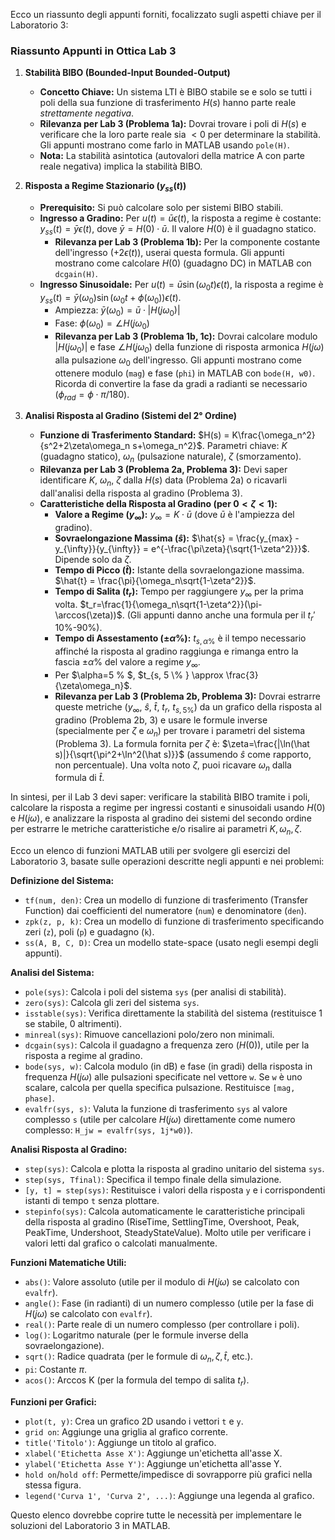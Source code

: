 Ecco un riassunto degli appunti forniti, focalizzato sugli aspetti chiave per il Laboratorio 3:

### Riassunto Appunti in Ottica Lab 3

1.  **Stabilità BIBO (Bounded-Input Bounded-Output)**
    * **Concetto Chiave:** Un sistema LTI è BIBO stabile se e solo se tutti i poli della sua funzione di trasferimento $H(s)$ hanno parte reale *strettamente negativa*.
    * **Rilevanza per Lab 3 (Problema 1a):** Dovrai trovare i poli di $H(s)$ e verificare che la loro parte reale sia $< 0$ per determinare la stabilità. Gli appunti mostrano come farlo in MATLAB usando `pole(H)`.
    * **Nota:** La stabilità asintotica (autovalori della matrice A con parte reale negativa) implica la stabilità BIBO.

2.  **Risposta a Regime Stazionario ($y_{ss}(t)$)**
    * **Prerequisito:** Si può calcolare solo per sistemi BIBO stabili.
    * **Ingresso a Gradino:** Per $u(t) = \bar{u}\epsilon(t)$, la risposta a regime è costante: $y_{ss}(t) = \bar{y}\epsilon(t)$, dove $\bar{y} = H(0) \cdot \bar{u}$. Il valore $H(0)$ è il guadagno statico.
        * **Rilevanza per Lab 3 (Problema 1b):** Per la componente costante dell'ingresso ($+2\epsilon(t)$), userai questa formula. Gli appunti mostrano come calcolare $H(0)$ (guadagno DC) in MATLAB con `dcgain(H)`.
    * **Ingresso Sinusoidale:** Per $u(t) = \bar{u}\sin(\omega_0 t)\epsilon(t)$, la risposta a regime è $y_{ss}(t) = \bar{y}(\omega_0)\sin(\omega_0 t + \phi(\omega_0))\epsilon(t)$.
        * Ampiezza: $\bar{y}(\omega_0) = \bar{u} \cdot |H(j\omega_0)|$
        * Fase: $\phi(\omega_0) = \angle H(j\omega_0)$
        * **Rilevanza per Lab 3 (Problema 1b, 1c):** Dovrai calcolare modulo $|H(j\omega_0)|$ e fase $\angle H(j\omega_0)$ della funzione di risposta armonica $H(j\omega)$ alla pulsazione $\omega_0$ dell'ingresso. Gli appunti mostrano come ottenere modulo (`mag`) e fase (`phi`) in MATLAB con `bode(H, w0)`. Ricorda di convertire la fase da gradi a radianti se necessario ($\phi_{rad} = \phi \cdot \pi / 180$).

3.  **Analisi Risposta al Gradino (Sistemi del 2° Ordine)**
    * **Funzione di Trasferimento Standard:** $H(s) = K\frac{\omega_n^2}{s^2+2\zeta\omega_n s+\omega_n^2}$. Parametri chiave: $K$ (guadagno statico), $\omega_n$ (pulsazione naturale), $\zeta$ (smorzamento).
    * **Rilevanza per Lab 3 (Problema 2a, Problema 3):** Devi saper identificare $K$, $\omega_n$, $\zeta$ dalla $H(s)$ data (Problema 2a) o ricavarli dall'analisi della risposta al gradino (Problema 3).
    * **Caratteristiche della Risposta al Gradino (per $0 < \zeta < 1$):**
        * **Valore a Regime ($y_\infty$):** $y_\infty = K \cdot \bar{u}$ (dove $\bar{u}$ è l'ampiezza del gradino).
        * **Sovraelongazione Massima ($\hat{s}$):** $\hat{s} = \frac{y_{max} - y_{\infty}}{y_{\infty}} = e^{-\frac{\pi\zeta}{\sqrt{1-\zeta^2}}}$. Dipende solo da $\zeta$.
        * **Tempo di Picco ($\hat{t}$):** Istante della sovraelongazione massima. $\hat{t} = \frac{\pi}{\omega_n\sqrt{1-\zeta^2}}$.
        * **Tempo di Salita ($t_r$):** Tempo per raggiungere $y_\infty$ per la prima volta. $t_r=\frac{1}{\omega_n\sqrt{1-\zeta^2}}(\pi-\arccos(\zeta))$. (Gli appunti danno anche una formula per il $t_r'$ 10%-90%).
        * **Tempo di Assestamento ($\pm\alpha \%$):** $t_{s, \alpha \% }$ è il tempo necessario affinché la risposta al gradino raggiunga e rimanga entro la fascia $\pm \alpha \%$ del valore a regime $y_\infty$.
        * Per $\alpha=5 \% $, $t_{s, 5 \% } \approx \frac{3}{\zeta\omega_n}$.
        * **Rilevanza per Lab 3 (Problema 2b, Problema 3):** Dovrai estrarre queste metriche ($y_\infty$, $\hat{s}$, $\hat{t}$, $t_r$, $t_{s,5 \% }$) da un grafico della risposta al gradino (Problema 2b, 3) e usare le formule inverse         (specialmente per $\zeta$ e $\omega_n$) per trovare i parametri del sistema (Problema 3). La formula fornita per $\zeta$ è: $\zeta=\frac{|\ln(\hat s)|}{\sqrt{\pi^2+\ln^2(\hat s)}}$ (assumendo $\hat{s}$ come rapporto, non            percentuale). Una volta noto $\zeta$, puoi ricavare $\omega_n$ dalla formula di $\hat{t}$.


In sintesi, per il Lab 3 devi saper: verificare la stabilità BIBO tramite i poli, calcolare la risposta a regime per ingressi costanti e sinusoidali usando $H(0)$ e $H(j\omega)$, e analizzare la risposta al gradino dei sistemi del secondo ordine per estrarre le metriche caratteristiche e/o risalire ai parametri $K, \omega_n, \zeta$.

Ecco un elenco di funzioni MATLAB utili per svolgere gli esercizi del Laboratorio 3, basate sulle operazioni descritte negli appunti e nei problemi:

**Definizione del Sistema:**

* `tf(num, den)`: Crea un modello di funzione di trasferimento (Transfer Function) dai coefficienti del numeratore (`num`) e denominatore (`den`).
* `zpk(z, p, k)`: Crea un modello di funzione di trasferimento specificando zeri (`z`), poli (`p`) e guadagno (`k`).
* `ss(A, B, C, D)`: Crea un modello state-space (usato negli esempi degli appunti).

**Analisi del Sistema:**

* `pole(sys)`: Calcola i poli del sistema `sys` (per analisi di stabilità).
* `zero(sys)`: Calcola gli zeri del sistema `sys`.
* `isstable(sys)`: Verifica direttamente la stabilità del sistema (restituisce 1 se stabile, 0 altrimenti).
* `minreal(sys)`: Rimuove cancellazioni polo/zero non minimali.
* `dcgain(sys)`: Calcola il guadagno a frequenza zero ($H(0)$), utile per la risposta a regime al gradino.
* `bode(sys, w)`: Calcola modulo (in dB) e fase (in gradi) della risposta in frequenza $H(j\omega)$ alle pulsazioni specificate nel vettore `w`. Se `w` è uno scalare, calcola per quella specifica pulsazione. Restituisce `[mag, phase]`.
* `evalfr(sys, s)`: Valuta la funzione di trasferimento `sys` al valore complesso `s` (utile per calcolare $H(j\omega)$ direttamente come numero complesso: `H_jw = evalfr(sys, 1j*w0)`).

**Analisi Risposta al Gradino:**

* `step(sys)`: Calcola e plotta la risposta al gradino unitario del sistema `sys`.
* `step(sys, Tfinal)`: Specifica il tempo finale della simulazione.
* `[y, t] = step(sys)`: Restituisce i valori della risposta `y` e i corrispondenti istanti di tempo `t` senza plottare.
* `stepinfo(sys)`: Calcola automaticamente le caratteristiche principali della risposta al gradino (RiseTime, SettlingTime, Overshoot, Peak, PeakTime, Undershoot, SteadyStateValue). Molto utile per verificare i valori letti dal grafico o calcolati manualmente.

**Funzioni Matematiche Utili:**

* `abs()`: Valore assoluto (utile per il modulo di $H(j\omega)$ se calcolato con `evalfr`).
* `angle()`: Fase (in radianti) di un numero complesso (utile per la fase di $H(j\omega)$ se calcolato con `evalfr`).
* `real()`: Parte reale di un numero complesso (per controllare i poli).
* `log()`: Logaritmo naturale (per le formule inverse della sovraelongazione).
* `sqrt()`: Radice quadrata (per le formule di $\omega_n, \zeta, \hat{t}$, etc.).
* `pi`: Costante $\pi$.
* `acos()`: Arccos K (per la formula del tempo di salita $t_r$).

**Funzioni per Grafici:**

* `plot(t, y)`: Crea un grafico 2D usando i vettori `t` e `y`.
* `grid on`: Aggiunge una griglia al grafico corrente.
* `title('Titolo')`: Aggiunge un titolo al grafico.
* `xlabel('Etichetta Asse X')`: Aggiunge un'etichetta all'asse X.
* `ylabel('Etichetta Asse Y')`: Aggiunge un'etichetta all'asse Y.
* `hold on`/`hold off`: Permette/impedisce di sovrapporre più grafici nella stessa figura.
* `legend('Curva 1', 'Curva 2', ...)`: Aggiunge una legenda al grafico.

Questo elenco dovrebbe coprire tutte le necessità per implementare le soluzioni del Laboratorio 3 in MATLAB.





